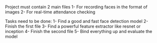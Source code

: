 Project must contain 2 main files
1- For recording faces in the format of images
2- For real-time attendance checking

Tasks need to be done:
1- Find a good and fast face detection model
2- Finish the first file
3- Find a powerful feature extractor like resnet or inception
4- Finish the second file
5- Bind everything up and evaluate the model